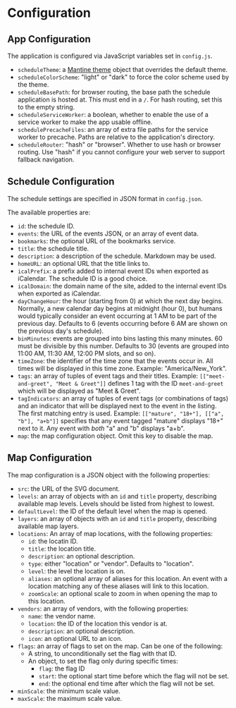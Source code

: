 # Configuration

## App Configuration

The application is configured via JavaScript variables set in `config.js`.

- `scheduleTheme`: a [Mantine theme](https://mantine.dev/theming/theme-object/)
  object that overrides the default theme.
- `scheduleColorScheme`: "light" or "dark" to force the color scheme used by the
  theme.
- `scheduleBasePath`: for browser routing, the base path the schedule
  application is hosted at. This must end in a `/`.
  For hash routing, set this to the empty string.
- `scheduleServiceWorker`: a boolean, whether to enable the use of a service
  worker to make the app usable offline.
- `schedulePrecacheFiles`: an array of extra file paths for the service worker
  to precache. Paths are relative to the application's directory.
- `scheduleRouter`: "hash" or "browser". Whether to use hash or
  browser routing.
  Use "hash" if you cannot configure your web server to support fallback
  navigation.

## Schedule Configuration

The schedule settings are specified in JSON format in `config.json`.

The available properties are:

- `id`: the schedule ID.
- `events`: the URL of the events JSON, or an array of event data.
- `bookmarks`: the optional URL of the bookmarks service.
- `title`: the schedule title.
- `description`: a description of the schedule. Markdown may be used.
- `homeURL`: an optional URL that the title links to.
- `icalPrefix`: a prefix added to internal event IDs when exported as iCalendar.
  The schedule ID is a good choice.
- `icalDomain`: the domain name of the site, added to the internal event IDs
  when exported as iCalendar.
- `dayChangeHour`: the hour (starting from 0) at which the next day begins.
  Normally, a new calendar day begins at midnight (hour 0), but humans would
  typically consider an event occurring at 1 AM to be part of the previous day.
  Defaults to 6 (events occurring before 6 AM are shown on the previous day's
  schedule).
- `binMinutes`: events are grouped into bins lasting this many minutes. 60 must
  be divisible by this number. Defaults to 30 (events are grouped into 11:00 AM,
  11:30 AM, 12:00 PM slots, and so on).
- `timeZone`: the identifier of the time zone that the events occur in. All
  times will be displayed in this time zone.
  Example: "America/New_York".
- `tags`: an array of tuples of event tags and their titles.
  Example: `[["meet-and-greet", "Meet & Greet"]]` defines 1 tag with the ID
  `meet-and-greet` which will be displayed as "Meet & Greet".
- `tagIndicators`: an array of tuples of event tags (or combinations of tags)
  and an indicator that will be displayed next to the event in the listing. The
  first matching entry is used.
  Example: `[["mature", "18+"], [["a", "b"], "a+b"]]` specifies that any event
  tagged "mature" displays "18+" next to it. Any event with _both_ "a" and "b"
  displays "a+b".
- `map`: the map configuration object. Omit this key to disable the map.

## Map Configuration

The map configuration is a JSON object with the following properties:

- `src`: the URL of the SVG document.
- `levels`: an array of objects with an `id` and `title` property, describing
  available map levels. Levels should be listed from highest to lowest.
- `defaultLevel`: the ID of the default level when the map is opened.
- `layers`: an array of objects with an `id` and `title` property, describing
  available map layers.
- `locations`: An array of map locations, with the following properties:
  - `id`: the locatin ID.
  - `title`: the location title.
  - `description`: an optional description.
  - `type`: either "location" or "vendor". Defaults to "location".
  - `level`: the level the location is on.
  - `aliases`: an optional array of aliases for this location.
    An event with a location matching any of these aliases will link to this
    location.
  - `zoomScale`: an optional scale to zoom in when opening the map to this
    location.
- `vendors`: an array of vendors, with the following properties:
  - `name`: the vendor name.
  - `location`: the ID of the location this vendor is at.
  - `description`: an optional description.
  - `icon`: an optional URL to an icon.
- `flags`: an array of flags to set on the map.
  Can be one of the following:
  - A string, to unconditionally set the flag with that ID.
  - An object, to set the flag only during specific times:
    - `flag`: the flag ID
    - `start`: the optional start time before which the flag will not be set.
    - `end`: the optional end time after which the flag will not be set.
- `minScale`: the minimum scale value.
- `maxScale`: the maximum scale value.
